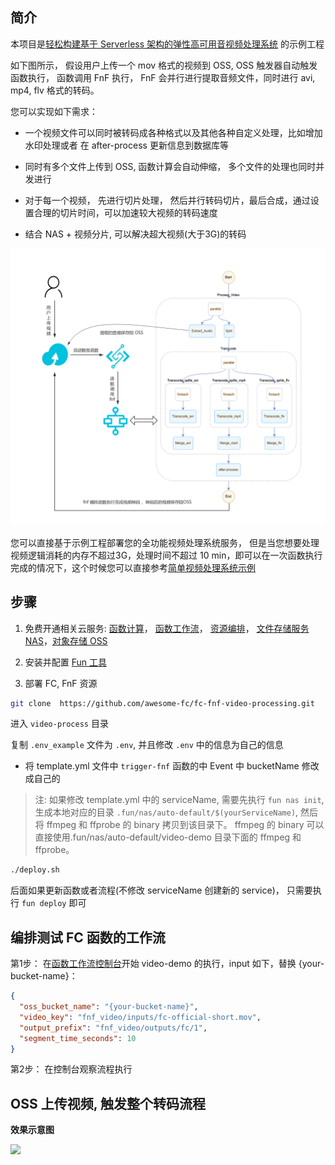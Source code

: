 ## 简介

本项目是[轻松构建基于 Serverless 架构的弹性高可用音视频处理系统](https://yq.aliyun.com/articles/727684) 的示例工程

如下图所示， 假设用户上传一个 mov 格式的视频到 OSS, OSS 触发器自动触发函数执行， 函数调用 FnF 执行， FnF 会并行进行提取音频文件，同时进行 avi, mp4, flv 格式的转码。

您可以实现如下需求：

- 一个视频文件可以同时被转码成各种格式以及其他各种自定义处理，比如增加水印处理或者 在 after-process 更新信息到数据库等

- 同时有多个文件上传到 OSS, 函数计算会自动伸缩， 多个文件的处理也同时并发进行

- 对于每一个视频， 先进行切片处理， 然后并行转码切片，最后合成，通过设置合理的切片时间，可以加速较大视频的转码速度

- 结合 NAS + 视频分片, 可以解决超大视频(大于3G)的转码

![image](flow.png)

您可以直接基于示例工程部署您的全功能视频处理系统服务， 但是当您想要处理视频逻辑消耗的内存不超过3G，处理时间不超过 10 min，即可以在一次函数执行完成的情况下，这个时候您可以直接参考[简单视频处理系统示例](https://github.com/awesome-fc/fc-fnf-video-processing/tree/master/simple-video-processing)

## 步骤
1. 免费开通相关云服务: [函数计算](https://statistics.functioncompute.com/?title=ServerlessVideo&theme=ServerlessVideo&author=rsong&src=article&url=http://fc.console.aliyun.com)， [函数工作流](https://statistics.functioncompute.com/?title=ServerlessVideo&theme=ServerlessVideo&author=rsong&src=article&url=http://fnf.console.aliyun.com)， [资源编排](https://rosnext.console.aliyun.com/)， [文件存储服务NAS](https://nas.console.aliyun.com/)，[对象存储 OSS](oss.console.aliyun.com/)

2. 安装并配置 [Fun 工具](https://help.aliyun.com/document_detail/64204.html)

3. 部署 FC, FnF 资源

```bash
git clone  https://github.com/awesome-fc/fc-fnf-video-processing.git
```

进入 `video-process` 目录

复制 `.env_example` 文件为 `.env`, 并且修改 `.env` 中的信息为自己的信息

- 将 template.yml 文件中 `trigger-fnf` 函数的中 Event 中 bucketName 修改成自己的

> 注: 如果修改 template.yml 中的 serviceName, 需要先执行 `fun nas init`, 生成本地对应的目录 `.fun/nas/auto-default/$(yourServiceName)`, 然后将 ffmpeg 和 ffprobe 的 binary 拷贝到该目录下。 ffmpeg 的 binary 可以直接使用.fun/nas/auto-default/video-demo 目录下面的 ffmpeg 和 ffprobe。

```bash
./deploy.sh
```

后面如果更新函数或者流程(不修改 serviceName 创建新的 service)， 只需要执行 `fun deploy` 即可

## 编排测试 FC 函数的工作流
第1步： 在[函数工作流控制台](https://fnf.console.aliyun.com/fnf/cn-hangzhou/flows)开始 video-demo 的执行，input 如下，替换 {your-bucket-name}：

```json
{
  "oss_bucket_name": "{your-bucket-name}",
  "video_key": "fnf_video/inputs/fc-official-short.mov",
  "output_prefix": "fnf_video/outputs/fc/1",
  "segment_time_seconds": 10
}
```

第2步： 在控制台观察流程执行

## OSS 上传视频, 触发整个转码流程

**效果示意图**

![](fnf-video-process.gif)
